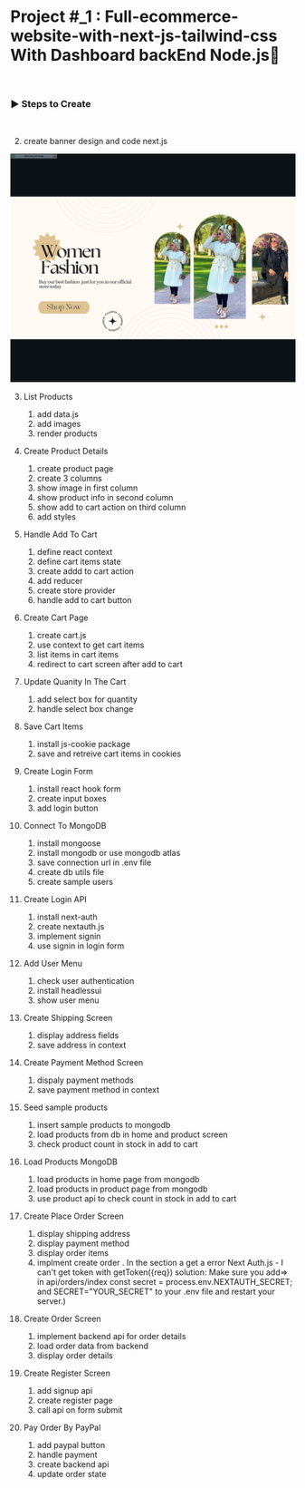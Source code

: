 # Project #\_1 : Full-ecommerce-website-with-next-js-tailwind-css With Dashboard backEnd Node.js🌟

<br />

<h3 align="left">▶ Steps to Create</h3><br />

2. create banner design and code next.js

![Alt text](</public/img/image_readme/Screenshot%20(141).png>)

3. List Products

   1. add data.js
   2. add images
   3. render products

4. Create Product Details

   1. create product page
   2. create 3 columns
   3. show image in first column
   4. show product info in second column
   5. show add to cart action on third column
   6. add styles

5. Handle Add To Cart

   1. define react context
   2. define cart items state
   3. create addd to cart action
   4. add reducer
   5. create store provider
   6. handle add to cart button

6. Create Cart Page

   1. create cart.js
   2. use context to get cart items
   3. list items in cart items
   4. redirect to cart screen after add to cart

7. Update Quanity In The Cart

   1. add select box for quantity
   2. handle select box change

8. Save Cart Items

   1. install js-cookie package
   2. save and retreive cart items in cookies

9. Create Login Form

   1. install react hook form
   2. create input boxes
   3. add login button

10. Connect To MongoDB

    1. install mongoose
    2. install mongodb or use mongodb atlas
    3. save connection url in .env file
    4. create db utils file
    5. create sample users

11. Create Login API

    1. install next-auth
    2. create nextauth.js
    3. implement signin
    4. use signin in login form

12. Add User Menu

    1. check user authentication
    2. install headlessui
    3. show user menu

13. Create Shipping Screen

    1. display address fields
    2. save address in context

14. Create Payment Method Screen

    1. dispaly payment methods
    2. save payment method in context

15. Seed sample products

    1. insert sample products to mongodb
    2. load products from db in home and product screen
    3. check product count in stock in add to cart

16. Load Products MongoDB

    1. load products in home page from mongodb
    2. load products in product page from mongodb
    3. use product api to check count in stock in add to cart

17. Create Place Order Screen

    1. display shipping address
    2. display payment method
    3. display order items
    4. implment create order
       . In the section a get a error Next Auth.js - I can't get token with getToken({req})
       solution: Make sure you add=> in api/orders/index const secret = process.env.NEXTAUTH_SECRET; and SECRET="YOUR_SECRET" to your .env file and restart your server.)

18. Create Order Screen

    1. implement backend api for order details
    2. load order data from backend
    3. display order details

19. Create Register Screen

    1. add signup api
    2. create register page
    3. call api on form submit

20. Pay Order By PayPal
    1. add paypal button
    2. handle payment
    3. create backend api
    4. update order state
